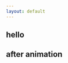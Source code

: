 ```yaml
---
layout: default
---
```

<h2>hello</h2>
<!-- see assets/js/slick.js -->
<div id="mesh-animation-container"></div>

<h2>after animation</h2>
